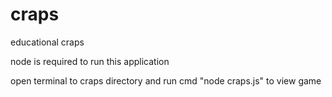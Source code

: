 # craps
educational craps


node is required to run this application

open terminal to craps directory and run cmd "node craps.js" to view game
